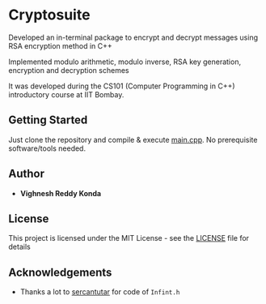 # Cryptosuite

Developed an in-terminal package to encrypt and decrypt messages using RSA encryption method in C++

Implemented modulo arithmetic, modulo inverse, RSA key generation, encryption and decryption schemes


It was developed during the CS101 (Computer Programming in C++) introductory course at IIT Bombay.

## Getting Started

Just clone the repository and compile & execute [main.cpp](main.cpp). No prerequisite software/tools needed.

## Author

* **Vighnesh Reddy Konda**

## License

This project is licensed under the MIT License - see the [LICENSE](LICENSE) file for details

## Acknowledgements

* Thanks a lot to [sercantutar](https://github.com/sercantutar/infint) for code of `Infint.h`
